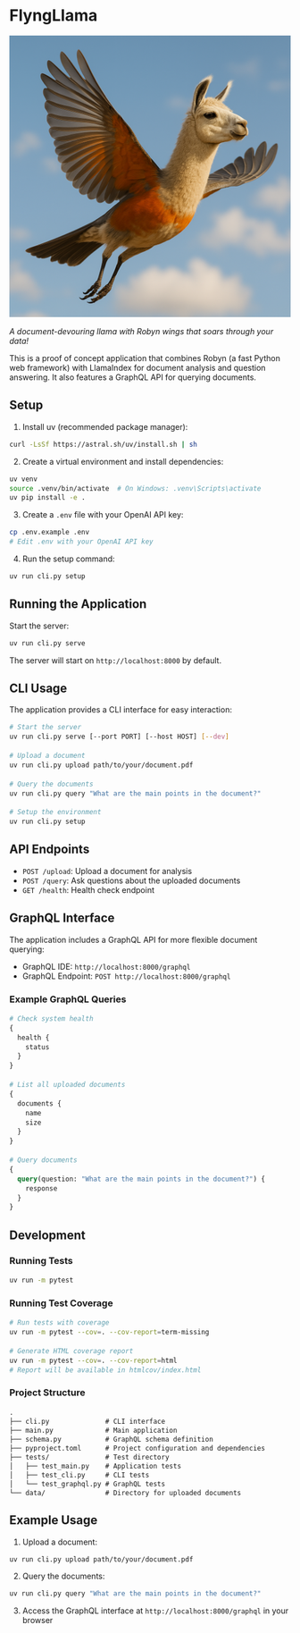 # FlyngLlama

<img src="img/2e94bba9-41ae-4d64-829f-a6c04d771813.png" alt="FlyngLlama" width="600">

*A document-devouring llama with Robyn wings that soars through your data!*

This is a proof of concept application that combines Robyn (a fast Python web framework) with LlamaIndex for document analysis and question answering. It also features a GraphQL API for querying documents.

## Setup

1. Install uv (recommended package manager):
```bash
curl -LsSf https://astral.sh/uv/install.sh | sh
```

2. Create a virtual environment and install dependencies:
```bash
uv venv
source .venv/bin/activate  # On Windows: .venv\Scripts\activate
uv pip install -e .
```

3. Create a `.env` file with your OpenAI API key:
```bash
cp .env.example .env
# Edit .env with your OpenAI API key
```

4. Run the setup command:
```bash
uv run cli.py setup
```

## Running the Application

Start the server:
```bash
uv run cli.py serve
```

The server will start on `http://localhost:8000` by default.

## CLI Usage

The application provides a CLI interface for easy interaction:

```bash
# Start the server
uv run cli.py serve [--port PORT] [--host HOST] [--dev]

# Upload a document
uv run cli.py upload path/to/your/document.pdf

# Query the documents
uv run cli.py query "What are the main points in the document?"

# Setup the environment
uv run cli.py setup
```

## API Endpoints

- `POST /upload`: Upload a document for analysis
- `POST /query`: Ask questions about the uploaded documents
- `GET /health`: Health check endpoint

## GraphQL Interface

The application includes a GraphQL API for more flexible document querying:

- GraphQL IDE: `http://localhost:8000/graphql`
- GraphQL Endpoint: `POST http://localhost:8000/graphql`

### Example GraphQL Queries

```graphql
# Check system health
{
  health {
    status
  }
}

# List all uploaded documents
{
  documents {
    name
    size
  }
}

# Query documents
{
  query(question: "What are the main points in the document?") {
    response
  }
}
```

## Development

### Running Tests

```bash
uv run -m pytest
```

### Running Test Coverage

```bash
# Run tests with coverage
uv run -m pytest --cov=. --cov-report=term-missing

# Generate HTML coverage report
uv run -m pytest --cov=. --cov-report=html
# Report will be available in htmlcov/index.html
```

### Project Structure

```
.
├── cli.py              # CLI interface
├── main.py             # Main application
├── schema.py           # GraphQL schema definition
├── pyproject.toml      # Project configuration and dependencies
├── tests/              # Test directory
│   ├── test_main.py    # Application tests
│   ├── test_cli.py     # CLI tests
│   └── test_graphql.py # GraphQL tests
└── data/               # Directory for uploaded documents
```

## Example Usage

1. Upload a document:
```bash
uv run cli.py upload path/to/your/document.pdf
```

2. Query the documents:
```bash
uv run cli.py query "What are the main points in the document?"
```

3. Access the GraphQL interface at `http://localhost:8000/graphql` in your browser 